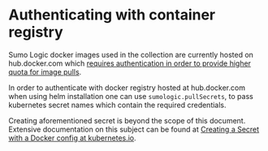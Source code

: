 # Authenticating with container registry

Sumo Logic docker images used in the collection are currently hosted on hub.docker.com which
[requires authentication in order to provide higher quota for image pulls][docker-rate-limit].

In order to authenticate with docker registry hosted at hub.docker.com when using
helm installation one can use `sumologic.pullSecrets`, to pass kubernetes secret
names which contain the required credentials.

Creating aforementioned secret is beyond the scope of this document.
Extensive documentation on this subject can be found at
[Creating a Secret with a Docker config at kubernetes.io][k8s-docker-secret].

[docker-rate-limit]: https://www.docker.com/increase-rate-limits
[k8s-docker-secret]: https://kubernetes.io/docs/concepts/containers/images/#creating-a-secret-with-a-docker-config